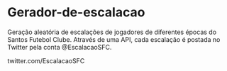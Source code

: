 # Gerador-de-escalacao
 Geração aleatória de escalações de jogadores de diferentes épocas do Santos Futebol Clube. Através de uma API, cada escalação é postada no Twitter pela conta @EscalacaoSFC.

 twitter.com/EscalacaoSFC